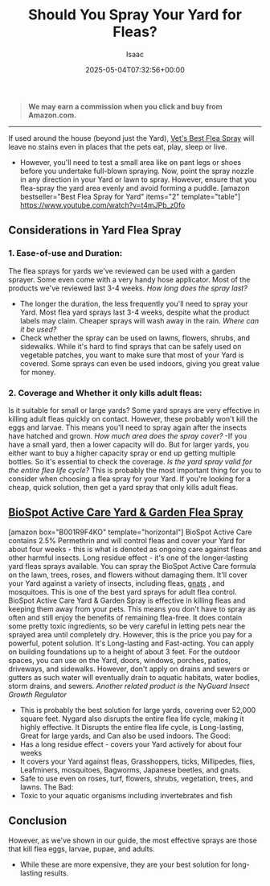 ﻿---
author: Isaac
layout: post
title: Should You Spray Your Yard for Fleas?
date: '2025-05-04T07:32:56+00:00'
categories:
- Fleas
- Guide
tags: []
slug: /should-you-spray-your-yard-for-fleas/
lastmod: 2025-05-07T12:21:28+03:00
---
> **We may earn a commission when you click and buy from Amazon.com.**
>

---
If used around the house (beyond just the Yard),
[Vet's Best Flea Spray](https://pestpolicy.com/best-flea-spray-for-yard/)
will leave no stains even in places that the pets eat, play, sleep or live.
- However, you'll need to test a small area like on pant legs or shoes before you undertake full-blown spraying.
Now, point the spray nozzle in any direction in your Yard or lawn to spray. However, ensure that you flea-spray the yard area evenly and avoid forming a puddle.
[amazon bestseller="Best Flea Spray for Yard" items="2" template="table"]
https://www.youtube.com/watch?v=t4mJPb_z0fo
## Considerations in Yard Flea Spray
### 1. Ease-of-use and Duration:
The flea sprays for yards we've reviewed can be used with a garden sprayer. Some even come with a very handy hose applicator. Most of the products we've reviewed last 3-4 weeks.
*How long does the spray last?*
- The longer the duration, the less frequently you'll need to spray your Yard. Most flea yard sprays last 3-4 weeks, despite what the product labels may claim. Cheaper sprays will wash away in the rain.
*Where can it be used?*
- Check whether the spray can be used on lawns, flowers, shrubs, and sidewalks. While it's hard to find sprays that can be safely used on vegetable patches, you want to make sure that most of your Yard is covered. Some sprays can even be used indoors, giving you great value for money.
### 2. Coverage and Whether it only kills adult fleas:
Is it suitable for small or large yards? Some yard sprays are very effective in killing adult fleas quickly on contact. However, these probably won't kill the eggs and larvae. This means you'll need to spray again after the insects have hatched and grown.
*How much area does the spray cover?*
-If you have a small yard, then a lower capacity will do. But for larger yards, you either want to buy a higher capacity spray or end up getting multiple bottles. So it's essential to check the coverage.
*Is the yard spray valid for the entire flea life cycle?*
This is probably the most important thing for you to consider when choosing a flea spray for your Yard. If you're looking for a cheap, quick solution, then get a yard spray that only kills adult fleas.
## [BioSpot Active Care Yard & Garden Flea Spray](https://www.amazon.com/dp/B001R9F4KO/?tag=p-policy-20)
[amazon box="B001R9F4KO" template="horizontal"]
BioSpot Active Care contains 2.5% Permethrin and will control fleas and cover your Yard for about four weeks - this is what is denoted as ongoing care against fleas and other harmful insects.
Long residue effect - it's one of the longer-lasting yard fleas sprays available.
You can spray the BioSpot Active Care formula on the lawn, trees, roses, and flowers without damaging them. It'll cover your Yard against a variety of insects, including fleas,
[gnats](https://pestpolicy.com/best-gnat-repellents/)
, and mosquitoes.
This is one of the best yard sprays for adult flea control. BioSpot Active Care Yard & Garden Spray is effective in killing fleas and keeping them away from your pets.
This means you don't have to spray as often and still enjoy the benefits of remaining flea-free.
It does contain some pretty toxic ingredients, so be very careful in letting pets near the sprayed area until completely dry. However, this is the price you pay for a powerful, potent solution. It's Long-lasting and Fast-acting.
You can apply on building foundations up to a height of about 3 feet. For the outdoor spaces, you can use on the Yard, doors, windows, porches, patios, driveways, and sidewalks.
However, don't apply on drains and sewers or gutters as such water will eventually drain to aquatic habitats, water bodies, storm drains, and sewers.
*Another related product is the NyGuard Insect Growth Regulator*
- This is probably the best solution for large yards, covering over 52,000 square feet.
Nygard also disrupts the entire flea life cycle, making it highly effective. It Disrupts the entire flea life cycle, is Long-lasting, Great for large yards, and Can also be used indoors.
The Good:
- Has a long residue effect - covers your Yard actively for about four weeks
- It covers your Yard against fleas, Grasshoppers, ticks, Millipedes, flies, Leafminers, mosquitoes, Bagworms, Japanese beetles, and gnats.
- Safe to use even on roses, turf, flowers, shrubs, vegetation, trees, and lawns.
The Bad:
- Toxic to your aquatic organisms including invertebrates and fish
## Conclusion
However, as we've shown in our guide, the most effective sprays are those that kill flea eggs, larvae, pupae, and adults.
- While these are more expensive, they are your best solution for long-lasting results.